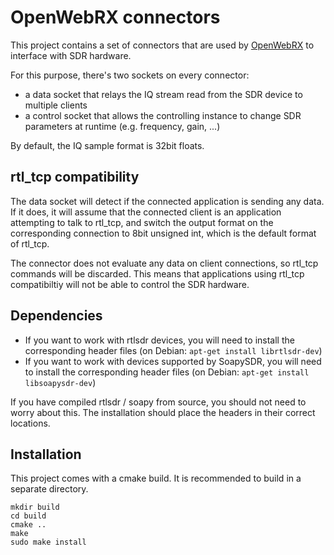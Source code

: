 # OpenWebRX connectors

This project contains a set of connectors that are used by [OpenWebRX](https://github.com/jketterl/openwebrx) to
interface with SDR hardware.

For this purpose, there's two sockets on every connector:
* a data socket that relays the IQ stream read from the SDR device to multiple clients
* a control socket that allows the controlling instance to change SDR parameters at runtime (e.g. frequency, gain, ...)

By default, the IQ sample format is 32bit floats.

## rtl_tcp compatibility

The data socket will detect if the connected application is sending any data. If it does, it will assume that the
connected client is an application attempting to talk to rtl_tcp, and switch the output format on the corresponding
connection to 8bit unsigned int, which is the default format of rtl_tcp.

The connector does not evaluate any data on client connections, so rtl_tcp commands will be discarded. This means
that applications using rtl_tcp compatibiltiy will not be able to control the SDR hardware.

## Dependencies

- If you want to work with rtlsdr devices, you will need to install the corresponding header files (on Debian:
  `apt-get install librtlsdr-dev`)
- If you want to work with devices supported by SoapySDR, you will need to install the corresponding header files
  (on Debian: `apt-get install libsoapysdr-dev`)

If you have compiled rtlsdr / soapy from source, you should not need to worry about this. The installation should place
the headers in their correct locations.

## Installation

This project comes with a cmake build. It is recommended to build in a separate directory.

```
mkdir build
cd build
cmake ..
make
sudo make install
```
